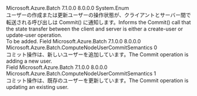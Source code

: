 <Type Name="ComputeNodeUserCommitSemantics" FullName="Microsoft.Azure.Batch.ComputeNodeUserCommitSemantics">
  <TypeSignature Language="C#" Value="public enum ComputeNodeUserCommitSemantics" />
  <TypeSignature Language="ILAsm" Value=".class public auto ansi sealed ComputeNodeUserCommitSemantics extends System.Enum" />
  <TypeSignature Language="DocId" Value="T:Microsoft.Azure.Batch.ComputeNodeUserCommitSemantics" />
  <TypeSignature Language="VB.NET" Value="Public Enum ComputeNodeUserCommitSemantics" />
  <TypeSignature Language="F#" Value="type ComputeNodeUserCommitSemantics = " />
  <AssemblyInfo>
    <AssemblyName>Microsoft.Azure.Batch</AssemblyName>
    <AssemblyVersion>7.1.0.0</AssemblyVersion>
    <AssemblyVersion>8.0.0.0</AssemblyVersion>
  </AssemblyInfo>
  <Base>
    <BaseTypeName>System.Enum</BaseTypeName>
  </Base>
  <Docs>
    <summary>
            <span data-ttu-id="54df0-101">ユーザーの作成または更新ユーザーの操作状態が、クライアントとサーバー間で転送される呼び出しは Commit() に通知します。</span><span class="sxs-lookup"><span data-stu-id="54df0-101">Informs the Commit() call that the state transfer between the client and server is either a create-user or update-user operation.</span></span>
            </summary>
    <remarks>To be added.</remarks>
  </Docs>
  <Members>
    <Member MemberName="AddUser">
      <MemberSignature Language="C#" Value="AddUser" />
      <MemberSignature Language="ILAsm" Value=".field public static literal valuetype Microsoft.Azure.Batch.ComputeNodeUserCommitSemantics AddUser = int32(0)" />
      <MemberSignature Language="DocId" Value="F:Microsoft.Azure.Batch.ComputeNodeUserCommitSemantics.AddUser" />
      <MemberSignature Language="VB.NET" Value="AddUser" />
      <MemberSignature Language="F#" Value="AddUser = 0" Usage="Microsoft.Azure.Batch.ComputeNodeUserCommitSemantics.AddUser" />
      <MemberType>Field</MemberType>
      <AssemblyInfo>
        <AssemblyName>Microsoft.Azure.Batch</AssemblyName>
        <AssemblyVersion>7.1.0.0</AssemblyVersion>
        <AssemblyVersion>8.0.0.0</AssemblyVersion>
      </AssemblyInfo>
      <ReturnValue>
        <ReturnType>Microsoft.Azure.Batch.ComputeNodeUserCommitSemantics</ReturnType>
      </ReturnValue>
      <MemberValue>0</MemberValue>
      <Docs>
        <summary>
            <span data-ttu-id="54df0-102">コミット操作は、新しいユーザーを追加しています。</span><span class="sxs-lookup"><span data-stu-id="54df0-102">The Commit operation is adding a new user.</span></span>
            </summary>
      </Docs>
    </Member>
    <Member MemberName="UpdateUser">
      <MemberSignature Language="C#" Value="UpdateUser" />
      <MemberSignature Language="ILAsm" Value=".field public static literal valuetype Microsoft.Azure.Batch.ComputeNodeUserCommitSemantics UpdateUser = int32(1)" />
      <MemberSignature Language="DocId" Value="F:Microsoft.Azure.Batch.ComputeNodeUserCommitSemantics.UpdateUser" />
      <MemberSignature Language="VB.NET" Value="UpdateUser" />
      <MemberSignature Language="F#" Value="UpdateUser = 1" Usage="Microsoft.Azure.Batch.ComputeNodeUserCommitSemantics.UpdateUser" />
      <MemberType>Field</MemberType>
      <AssemblyInfo>
        <AssemblyName>Microsoft.Azure.Batch</AssemblyName>
        <AssemblyVersion>7.1.0.0</AssemblyVersion>
        <AssemblyVersion>8.0.0.0</AssemblyVersion>
      </AssemblyInfo>
      <ReturnValue>
        <ReturnType>Microsoft.Azure.Batch.ComputeNodeUserCommitSemantics</ReturnType>
      </ReturnValue>
      <MemberValue>1</MemberValue>
      <Docs>
        <summary>
            <span data-ttu-id="54df0-103">コミット操作は、既存のユーザーを更新しています。</span><span class="sxs-lookup"><span data-stu-id="54df0-103">The Commit operation is updating an existing user.</span></span>
            </summary>
      </Docs>
    </Member>
  </Members>
</Type>